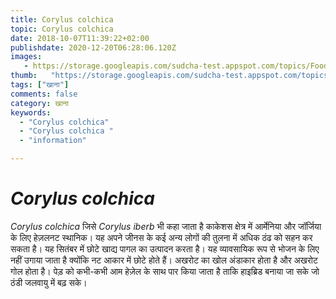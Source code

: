 ```yaml
---
title: Corylus colchica 
topic: Corylus colchica
date: 2018-10-07T11:39:22+02:00
publishdate: 2020-12-20T06:28:06.120Z
images: 
   - https://storage.googleapis.com/sudcha-test.appspot.com/topics/Food/corylus_colchica/1.jpeg
thumb:   "https://storage.googleapis.com/sudcha-test.appspot.com/topics/Food/corylus_colchica/thumb.jpeg"
tags: ["खाना"]
comments: false
category: खाना
keywords: 
  - "Corylus colchica"
  - "Corylus colchica "
  - "information"

---
```

<h1> <i> Corylus colchica </i> </h1> <p> </p> <p> <i> Corylus colchica </i> जिसे <i> Corylus iberb </i> भी कहा जाता है काकेशस क्षेत्र में आर्मेनिया और जॉर्जिया के लिए हेज़लनट स्थानिक। यह अपने जीनस के कई अन्य लोगों की तुलना में अधिक ठंढ को सहन कर सकता है। यह सितंबर में छोटे खाद्य पागल का उत्पादन करता है। यह व्यावसायिक रूप से भोजन के लिए नहीं उगाया जाता है क्योंकि नट आकार में छोटे होते हैं। अखरोट का खोल अंडाकार होता है और अखरोट गोल होता है। पेड़ को कभी-कभी आम हेज़ेल के साथ पार किया जाता है ताकि हाइब्रिड बनाया जा सके जो ठंडी जलवायु में बढ़ सके। </p> 